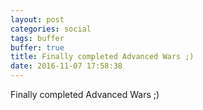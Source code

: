 ```yaml
---
layout: post
categories: social
tags: buffer
buffer: true
title: Finally completed Advanced Wars ;)
date: 2016-11-07 17:58:38
---
```

Finally completed Advanced Wars ;)
